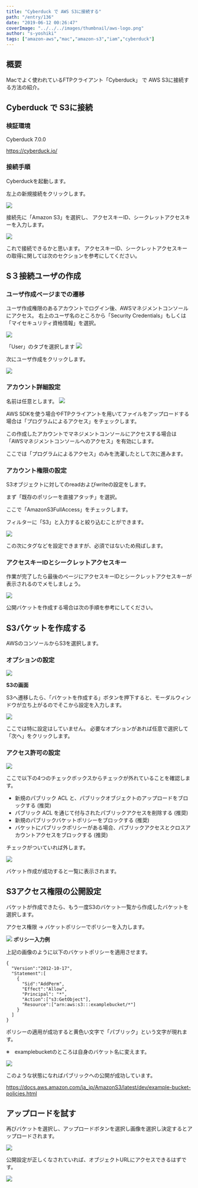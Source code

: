 ```yaml
---
title: "Cyberduck で AWS S3に接続する"
path: "/entry/136"
date: "2019-06-12 00:26:47"
coverImage: "../../../images/thumbnail/aws-logo.png"
author: "s-yoshiki"
tags: ["amazon-aws","mac","amazon-s3","iam","cyberduck"]
---
```


## 概要

Macでよく使われているFTPクライアント「Cyberduck」 で AWS S3に接続する方法の紹介。

## Cyberduck で S3に接続

### 検証環境

Cyberduck 7.0.0

<a href="https://cyberduck.io/">https://cyberduck.io/</a>

### 接続手順

Cyberduckを起動します。

左上の新規接続をクリックします。

<img src="https://images-tech-blog.s-yoshiki.com/img/2019/06/20190612000755.png">

接続先に「Amazon S3」を選択し、
アクセスキーID、シークレットアクセスキーを入力します。

<img src="https://images-tech-blog.s-yoshiki.com/img/2019/06/20190612001019.png">

これで接続できるかと思います。
アクセスキーID、シークレットアクセスキーの取得に関しては次のセクションを参考にしてください。

## S３接続ユーザの作成

### ユーザ作成ページまでの遷移

ユーザ作成権限のあるアカウントでログイン後、AWSマネジメントコンソールにアクセス。
右上のユーザ名のところから「Security Credentials」もしくは「マイセキュリティ資格情報」を選択。

<img src="https://images-tech-blog.s-yoshiki.com/img/2019/06/20190611225939.png">

「User」のタブを選択します
<img src="https://images-tech-blog.s-yoshiki.com/img/2019/06/20190611231029.png">

次にユーザ作成をクリックします。

<img src="https://images-tech-blog.s-yoshiki.com/img/2019/06/20190611231301.png">

### アカウント詳細設定

名前は任意とします。
<img src="https://images-tech-blog.s-yoshiki.com/img/2019/06/20190611231634.png">

AWS SDKを使う場合やFTPクライアントを用いてファイルをアップロードする場合は「プログラムによるアクセス」をチェックします。

この作成したアカウントでマネジメントコンソールにアクセスする場合は「AWSマネジメントコンソールへのアクセス」を有効にします。

ここでは「プログラムによるアクセス」のみを洗濯したとして次に進みます。

### アカウント権限の設定

S3オブジェクトに対してのreadおよびwriteの設定をします。

まず「既存のポリシーを直接アタッチ」を選択。

ここで「AmazonS3FullAccess」をチェックします。

フィルターに「S3」と入力すると絞り込むことができます。

<img src="https://images-tech-blog.s-yoshiki.com/img/2019/06/20190611232640.png">

この次にタグなどを設定できますが、必須ではないため飛ばします。

### アクセスキーIDとシークレットアクセスキー

作業が完了したら最後のページにアクセスキーIDとシークレットアクセスキーが表示されるのでメモしましょう。

<img src="https://images-tech-blog.s-yoshiki.com/img/2019/06/20190611233424.png">

公開バケットを作成する場合は次の手順を参考にしてください。

## S3バケットを作成する

AWSのコンソールからS3を選択します。

### オプションの設定

<a href="https://images-tech-blog.s-yoshiki.com/img/2019/01/201901250010_748f3m.jpg"><img src="https://images-tech-blog.s-yoshiki.com/img/2019/01/201901250010_748f3m.jpg"></a>

**S3の画面**

S3へ遷移したら、「バケットを作成する」ボタンを押下すると、モーダルウィンドウが立ち上がるのでそこから設定を入力します。

<a href="https://images-tech-blog.s-yoshiki.com/img/2019/01/201901242326_445jfi.jpg"><img src="https://images-tech-blog.s-yoshiki.com/img/2019/01/201901242326_445jfi.jpg"></a>

ここでは特に設定はしていません。
必要なオプションがあれば任意で選択して「次へ」をクリックします。

### アクセス許可の設定

<a href="https://images-tech-blog.s-yoshiki.com/img/2019/01/201901250010_839hwv.jpg"><img src="https://images-tech-blog.s-yoshiki.com/img/2019/01/201901250010_839hwv.jpg"></a>

ここで以下の4つのチェックボックスからチェックが外れていることを確認します。
<ul>
 	<li>新規のパブリック ACL と、パブリックオブジェクトのアップロードをブロックする (推奨)</li>
 	<li>パブリック ACL を通じて付与されたパブリックアクセスを削除する (推奨)</li>
 	<li>新規のパブリックバケットポリシーをブロックする (推奨)</li>
 	<li>バケットにパブリックポリシーがある場合、パブリックアクセスとクロスアカウントアクセスをブロックする (推奨)</li>
</ul>
チェックがついていれば外します。

<a href="https://images-tech-blog.s-yoshiki.com/img/2019/01/201901242331_f9jLMz.jpg"><img src="https://images-tech-blog.s-yoshiki.com/img/2019/01/201901242331_f9jLMz.jpg"></a>

バケット作成が成功すると一覧に表示されます。

## S3アクセス権限の公開設定

バケットが作成できたら、もう一度S3のバケット一覧から作成したバケットを選択します。

アクセス権限 → バケットポリシーでポリシーを入力します。

<a href="https://images-tech-blog.s-yoshiki.com/img/2019/01/201901242327_98cim0.jpg"><img src="https://images-tech-blog.s-yoshiki.com/img/2019/01/201901242327_98cim0.jpg"></a>
**ポリシー入力例**

上記の画像のように以下のバケットポリシーを適用させます。

```
{
  "Version":"2012-10-17",
  "Statement":[
    {
      "Sid":"AddPerm",
      "Effect":"Allow",
      "Principal": "*",
      "Action":["s3:GetObject"],
      "Resource":["arn:aws:s3:::examplebucket/*"]
    }
  ]
}
```

ポリシーの適用が成功すると黄色い文字で「パブリック」という文字が現れます。

※　examplebucketのところは自身のバケット名に変えます。

<a href="https://images-tech-blog.s-yoshiki.com/img/2019/01/201901242329_21wqy1.jpg"><img src="https://images-tech-blog.s-yoshiki.com/img/2019/01/201901242329_21wqy1.jpg"></a>

このような状態になればパブリックへの公開が成功しています。

<a href="https://docs.aws.amazon.com/ja_jp/AmazonS3/latest/dev/example-bucket-policies.html">https://docs.aws.amazon.com/ja_jp/AmazonS3/latest/dev/example-bucket-policies.html</a>

## アップロードを試す

再びバケットを選択し、アップロードボタンを選択し画像を選択し決定するとアップロードされます。

<a href="https://images-tech-blog.s-yoshiki.com/img/2019/01/201901242330_3248mN.jpg"><img src="https://images-tech-blog.s-yoshiki.com/img/2019/01/201901242330_3248mN.jpg"></a>

公開設定が正しくなされていれば、オブジェクトURLにアクセスできるはずです。

<a href="https://images-tech-blog.s-yoshiki.com/img/2019/01/201901242329_oKl1mZ.jpg"><img src="https://images-tech-blog.s-yoshiki.com/img/2019/01/201901242329_oKl1mZ.jpg"></a>